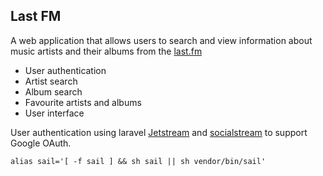 ## Last FM

A web application that allows users to search and view information about music artists and their albums from the [last.fm](https://www.last.fm/api)

* User authentication
* Artist search
* Album search
* Favourite artists and albums
* User interface

User authentication using laravel [Jetstream](https://jetstream.laravel.com) and [socialstream](https://docs.socialstream.dev/) to support Google OAuth.


```
alias sail='[ -f sail ] && sh sail || sh vendor/bin/sail'
```
